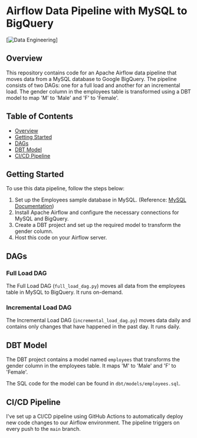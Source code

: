 # Airflow Data Pipeline with MySQL to BigQuery

[![Data Engineering](https://img.shields.io/badge/DBT-Airflow.svg)]

## Overview

This repository contains code for an Apache Airflow data pipeline that moves data from a MySQL database to Google BigQuery. The pipeline consists of two DAGs: one for a full load and another for an incremental load. The gender column in the employees table is transformed using a DBT model to map 'M' to 'Male' and 'F' to 'Female'.

## Table of Contents

- [Overview](#overview)
- [Getting Started](#getting-started)
- [DAGs](#dags)
- [DBT Model](#dbt-model)
- [CI/CD Pipeline](#cicd-pipeline)


## Getting Started

To use this data pipeline, follow the steps below:

1. Set up the Employees sample database in MySQL. (Reference: [MySQL Documentation](https://dev.mysql.com/doc/employee/en/))
2. Install Apache Airflow and configure the necessary connections for MySQL and BigQuery.
3. Create a DBT project and set up the required model to transform the gender column.
4. Host this code on your Airflow server.

## DAGs

### Full Load DAG

The Full Load DAG (`full_load_dag.py`) moves all data from the employees table in MySQL to BigQuery. It runs on-demand.

### Incremental Load DAG

The Incremental Load DAG (`incremental_load_dag.py`) moves data daily and contains only changes that have happened in the past day. It runs daily.

## DBT Model

The DBT project contains a model named `employees` that transforms the gender column in the employees table. It maps 'M' to 'Male' and 'F' to 'Female'.

The SQL code for the model can be found in `dbt/models/employees.sql`.

## CI/CD Pipeline

I've set up a CI/CD pipeline using GitHub Actions to automatically deploy new code changes to our Airflow environment. The pipeline triggers on every push to the `main` branch.


